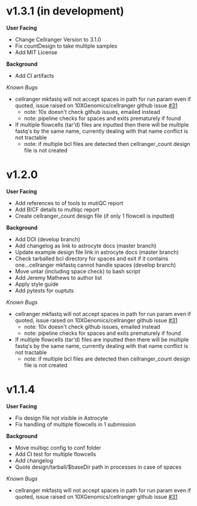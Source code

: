 # v1.3.1 (in development)
**User Facing**
* Change Cellranger Version to 3.1.0
* Fix countDesign to take multiple samples
* Add MIT License

**Background**
* Add CI artifacts

*Known Bugs*
* cellranger mkfastq will not accept spaces in path for run param even if quoted, issue raised on 10XGenomics/cellranger github issue [#31](https://github.com/10XGenomics/cellranger/issues/31)
    * note: 10x doesn't check github issues, emailed instead
    * note: pipeline checks for spaces and exits prematurely if found
* If multiple flowcells (tar'd) files are inputted then there will be multiple fastq's by the same name, currently dealing with that name conflict is not tractable
    * note: if multiple bcl files are detected then cellranger_count design file is not created

# v1.2.0
**User Facing**
* Add references to of tools to mutiQC report
* Add BICF details to multiqc report
* Create cellranger_count design file (if only 1 flowcell is inputted)

**Background**
* Add DOI (develop branch)
* Add changelog as link to astrocyte docs (master branch)
* Update example design file link in astrocyte docs (master branch)
* Check tarballed bcl directory for spaces and exit if it contains one...cellranger mkfastq cannot handle spaces (develop branch)
* Move untar (including space check) to bash script
* Add Jeremy Mathews to author list
* Apply style guide
* Add pytests for ouptuts

*Known Bugs*
* cellranger mkfastq will not accept spaces in path for run param even if quoted, issue raised on 10XGenomics/cellranger github issue [#31](https://github.com/10XGenomics/cellranger/issues/31)
    * note: 10x doesn't check github issues, emailed instead
    * note: pipeline checks for spaces and exits prematurely if found
* If multiple flowcells (tar'd) files are inputted then there will be multiple fastq's by the same name, currently dealing with that name conflict is not tractable
    * note: if multiple bcl files are detected then cellranger_count design file is not created

# v1.1.4
**User Facing**
* Fix design file not visible in Astrocyte
* Fix handling of multiple flowcells in 1 submission

**Background**
* Move multiqc config to conf folder
* Add CI test for multiple flowcells
* Add changelog
* Quote design/tarball/$baseDir path in processes in case of spaces

*Known Bugs*
* cellranger mkfastq will not accept spaces in path for run param even if quoted, issue raised on 10XGenomics/cellranger github issue [#31](https://github.com/10XGenomics/cellranger/issues/31)
